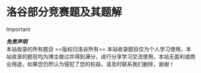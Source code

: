 # 洛谷部分竞赛题及其题解

> [!IMPORTANT]
> ***免责声明*** <br>
> 本站收录的所有题目 ==版权归洛谷所有== 本站收录题目仅为个人学习使用，本站收录的题目均为博主做过并得到满分，进行分享学习交流使用，本站无盈利或商业用途，如果您仍然认为侵犯了您的权益，请及时联系我们删除，谢谢！

